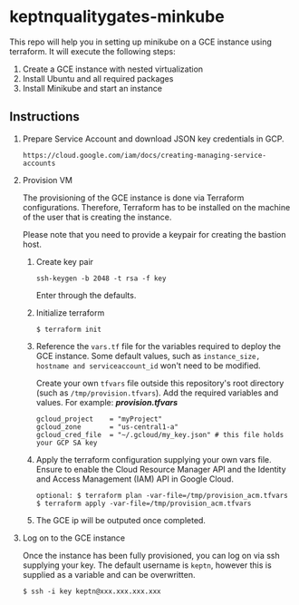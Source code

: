 # keptnqualitygates-minkube
This repo will help you in setting up minikube on a GCE instance using terraform.
It will execute the following steps:
1. Create a GCE instance with nested virtualization
1. Install Ubuntu and all required packages
1. Install Minikube and start an instance

## Instructions

1. Prepare Service Account and download JSON key credentials in GCP.

    ```
    https://cloud.google.com/iam/docs/creating-managing-service-accounts
    ```

1. Provision VM
    
    The provisioning of the GCE instance is done via Terraform configurations. Therefore, Terraform has to be installed on the machine of the user that is creating the instance. 
    
    Please note that you need to provide a keypair for creating the bastion host. 

    1. Create key pair
        ```
        ssh-keygen -b 2048 -t rsa -f key
        ```
        Enter through the defaults.
    
    1. Initialize terraform
        ```
        $ terraform init
        ```

    1. Reference the `vars.tf` file for the variables required to deploy the GCE instance. Some default values, such as `instance_size, hostname and serviceaccount_id` won't need to be modified.

       Create your own `tfvars` file outside this repository's root directory (such as `/tmp/provision.tfvars`). Add the required variables and values. For example:
        ***provision.tfvars***
        ```
        gcloud_project    = "myProject" 
        gcloud_zone       = "us-central1-a"
        gcloud_cred_file  = "~/.gcloud/my_key.json" # this file holds your GCP SA key
        ```

    1. Apply the terraform configuration supplying your own vars file. Ensure to enable the Cloud Resource Manager API and the Identity and Access Management (IAM) API in Google Cloud.
        ```
        optional: $ terraform plan -var-file=/tmp/provision_acm.tfvars
        $ terraform apply -var-file=/tmp/provision_acm.tfvars
        ```
    
    1. The GCE ip will be outputed once completed.

1. Log on to the GCE instance

    Once the instance has been fully provisioned, you can log on via ssh supplying your key. The default username is `keptn`, however this is supplied as a variable and can be overwritten.
    ```
    $ ssh -i key keptn@xxx.xxx.xxx.xxx
    ```
